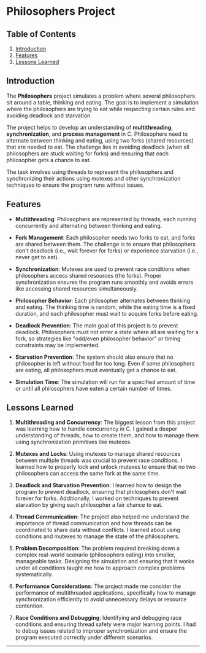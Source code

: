 # Philosophers Project

## Table of Contents
1. [Introduction](#introduction)
2. [Features](#features)
3. [Lessons Learned](#lessons-learned)

## Introduction

The **Philosophers** project simulates a problem where several philosophers sit around a table, thinking and eating. The goal is to implement a simulation where the philosophers are trying to eat while respecting certain rules and avoiding deadlock and starvation.

The project helps to develop an understanding of **multithreading**, **synchronization**, and **process management** in C. Philosophers need to alternate between thinking and eating, using two forks (shared resources) that are needed to eat. The challenge lies in avoiding deadlock (when all philosophers are stuck waiting for forks) and ensuring that each philosopher gets a chance to eat.

The task involves using threads to represent the philosophers and synchronizing their actions using mutexes and other synchronization techniques to ensure the program runs without issues.

## Features

- **Multithreading**: Philosophers are represented by threads, each running concurrently and alternating between thinking and eating.
  
- **Fork Management**: Each philosopher needs two forks to eat, and forks are shared between them. The challenge is to ensure that philosophers don't deadlock (i.e., wait forever for forks) or experience starvation (i.e., never get to eat).

- **Synchronization**: Mutexes are used to prevent race conditions when philosophers access shared resources (the forks). Proper synchronization ensures the program runs smoothly and avoids errors like accessing shared resources simultaneously.

- **Philosopher Behavior**: Each philosopher alternates between thinking and eating. The thinking time is random, while the eating time is a fixed duration, and each philosopher must wait to acquire forks before eating.

- **Deadlock Prevention**: The main goal of this project is to prevent deadlock. Philosophers must not enter a state where all are waiting for a fork, so strategies like "odd/even philosopher behavior" or timing constraints may be implemented.

- **Starvation Prevention**: The system should also ensure that no philosopher is left without food for too long. Even if some philosophers are eating, all philosophers must eventually get a chance to eat.

- **Simulation Time**: The simulation will run for a specified amount of time or until all philosophers have eaten a certain number of times.

## Lessons Learned

1. **Multithreading and Concurrency**: The biggest lesson from this project was learning how to handle concurrency in C. I gained a deeper understanding of threads, how to create them, and how to manage them using synchronization primitives like mutexes.

2. **Mutexes and Locks**: Using mutexes to manage shared resources between multiple threads was crucial to prevent race conditions. I learned how to properly lock and unlock mutexes to ensure that no two philosophers can access the same fork at the same time.

3. **Deadlock and Starvation Prevention**: I learned how to design the program to prevent deadlock, ensuring that philosophers don't wait forever for forks. Additionally, I worked on techniques to prevent starvation by giving each philosopher a fair chance to eat.

4. **Thread Communication**: The project also helped me understand the importance of thread communication and how threads can be coordinated to share data without conflicts. I learned about using conditions and mutexes to manage the state of the philosophers.

5. **Problem Decomposition**: The problem required breaking down a complex real-world scenario (philosophers eating) into smaller, manageable tasks. Designing the simulation and ensuring that it works under all conditions taught me how to approach complex problems systematically.

6. **Performance Considerations**: The project made me consider the performance of multithreaded applications, specifically how to manage synchronization efficiently to avoid unnecessary delays or resource contention.

7. **Race Conditions and Debugging**: Identifying and debugging race conditions and ensuring thread safety were major learning points. I had to debug issues related to improper synchronization and ensure the program executed correctly under different scenarios.

---

